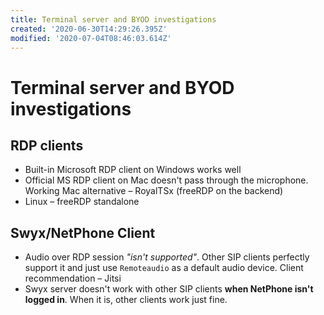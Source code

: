 ```yaml
---
title: Terminal server and BYOD investigations
created: '2020-06-30T14:29:26.395Z'
modified: '2020-07-04T08:46:03.614Z'
---
```


# Terminal server and BYOD investigations

## RDP clients
- Built-in Microsoft RDP client on Windows works well
- Official MS RDP client on Mac doesn't pass through the microphone. Working Mac alternative – RoyalTSx (freeRDP on the backend)
- Linux – freeRDP standalone
## Swyx/NetPhone Client
- Audio over RDP session _"isn't supported"_. Other SIP clients perfectly support it and just use `Remoteaudio` as a default audio device. Client recommendation – Jitsi
- Swyx server doesn't work with other SIP clients __when NetPhone isn't logged in__. When it is, other clients work just fine.
